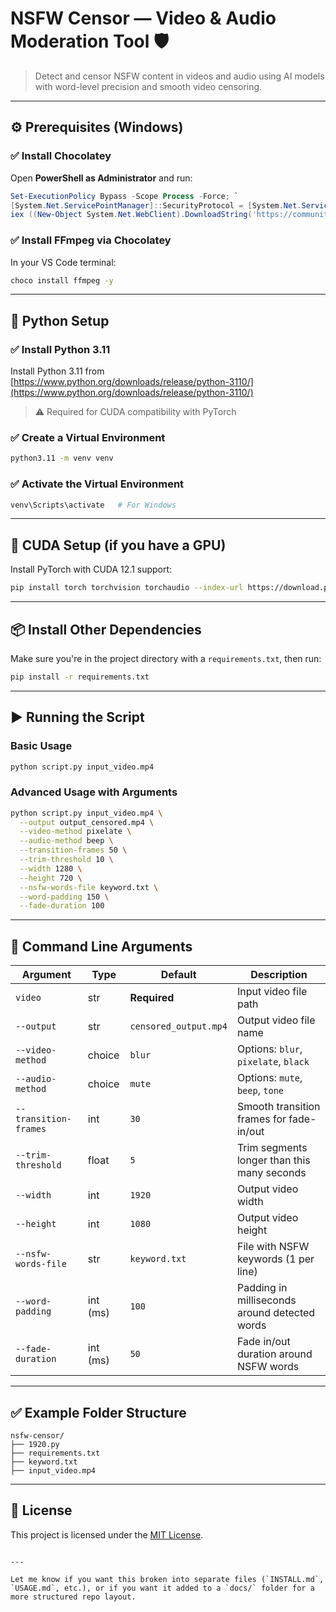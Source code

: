 # NSFW Censor — Video & Audio Moderation Tool 🛡️

> Detect and censor NSFW content in videos and audio using AI models with word-level precision and smooth video censoring.

---

## ⚙️ Prerequisites (Windows)

### ✅ Install Chocolatey

Open **PowerShell as Administrator** and run:

```powershell
Set-ExecutionPolicy Bypass -Scope Process -Force; `
[System.Net.ServicePointManager]::SecurityProtocol = [System.Net.ServicePointManager]::SecurityProtocol -bor 3072; `
iex ((New-Object System.Net.WebClient).DownloadString('https://community.chocolatey.org/install.ps1'))
````

### ✅ Install FFmpeg via Chocolatey

In your VS Code terminal:

```bash
choco install ffmpeg -y
```

---

## 🐍 Python Setup

### ✅ Install Python 3.11

Install Python 3.11 from [https://www.python.org/downloads/release/python-3110/](https://www.python.org/downloads/release/python-3110/)

> ⚠️ Required for CUDA compatibility with PyTorch

### ✅ Create a Virtual Environment

```bash
python3.11 -m venv venv
```

### ✅ Activate the Virtual Environment

```bash
venv\Scripts\activate   # For Windows
```

---

## 🧠 CUDA Setup (if you have a GPU)

Install PyTorch with CUDA 12.1 support:

```bash
pip install torch torchvision torchaudio --index-url https://download.pytorch.org/whl/cu121
```

---

## 📦 Install Other Dependencies

Make sure you're in the project directory with a `requirements.txt`, then run:

```bash
pip install -r requirements.txt
```

---

## ▶️ Running the Script

### Basic Usage

```bash
python script.py input_video.mp4
```

### Advanced Usage with Arguments

```bash
python script.py input_video.mp4 \
  --output output_censored.mp4 \
  --video-method pixelate \
  --audio-method beep \
  --transition-frames 50 \
  --trim-threshold 10 \
  --width 1280 \
  --height 720 \
  --nsfw-words-file keyword.txt \
  --word-padding 150 \
  --fade-duration 100
```

---

## 🧾 Command Line Arguments

| Argument              | Type     | Default               | Description                                   |
| --------------------- | -------- | --------------------- | --------------------------------------------- |
| `video`               | str      | **Required**          | Input video file path                         |
| `--output`            | str      | `censored_output.mp4` | Output video file name                        |
| `--video-method`      | choice   | `blur`                | Options: `blur`, `pixelate`, `black`          |
| `--audio-method`      | choice   | `mute`                | Options: `mute`, `beep`, `tone`               |
| `--transition-frames` | int      | `30`                  | Smooth transition frames for fade-in/out      |
| `--trim-threshold`    | float    | `5`                   | Trim segments longer than this many seconds   |
| `--width`             | int      | `1920`                | Output video width                            |
| `--height`            | int      | `1080`                | Output video height                           |
| `--nsfw-words-file`   | str      | `keyword.txt`         | File with NSFW keywords (1 per line)          |
| `--word-padding`      | int (ms) | `100`                 | Padding in milliseconds around detected words |
| `--fade-duration`     | int (ms) | `50`                  | Fade in/out duration around NSFW words        |

---

## ✅ Example Folder Structure

```text
nsfw-censor/
├── 1920.py
├── requirements.txt
├── keyword.txt
├── input_video.mp4
```

---

## 📄 License

This project is licensed under the [MIT License](LICENSE).

```

---

Let me know if you want this broken into separate files (`INSTALL.md`, `USAGE.md`, etc.), or if you want it added to a `docs/` folder for a more structured repo layout.
```
